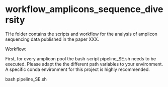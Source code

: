 # workflow_amplicons_sequence_diversity

THe folder contains the scripts and workflow for the analysis of amplicon sequencing data published in the paper XXX.

Workflow:


First, for every amplicon pool the bash-script pipeline_SE.sh needs to be executed. Please adapt the the different path variables to your environment. A specific conda environment for this project is highly recommended.

bash pipeline_SE.sh
